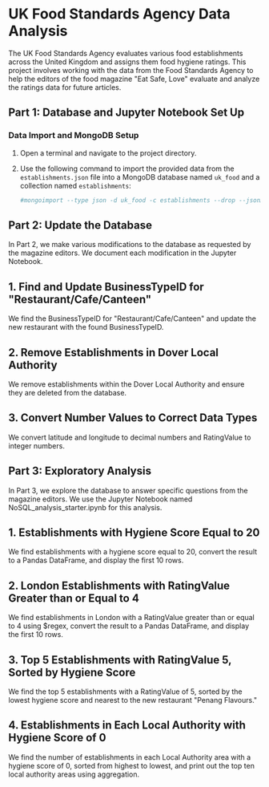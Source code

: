 # UK Food Standards Agency Data Analysis

The UK Food Standards Agency evaluates various food establishments across the United Kingdom and assigns them food hygiene ratings. This project involves working with the data from the Food Standards Agency to help the editors of the food magazine "Eat Safe, Love" evaluate and analyze the ratings data for future articles.

## Part 1: Database and Jupyter Notebook Set Up

### Data Import and MongoDB Setup

1. Open a terminal and navigate to the project directory.
2. Use the following command to import the provided data from the `establishments.json` file into a MongoDB database named `uk_food` and a collection named `establishments`:

   ```bash
   #mongoimport --type json -d uk_food -c establishments --drop --jsonArray establishments.json


## Part 2: Update the Database
In Part 2, we make various modifications to the database as requested by the magazine editors. We document each modification in the Jupyter Notebook.

## 1. Find and Update BusinessTypeID for "Restaurant/Cafe/Canteen"
We find the BusinessTypeID for "Restaurant/Cafe/Canteen" and update the new restaurant with the found BusinessTypeID.

## 2. Remove Establishments in Dover Local Authority
We remove establishments within the Dover Local Authority and ensure they are deleted from the database.

## 3. Convert Number Values to Correct Data Types
We convert latitude and longitude to decimal numbers and RatingValue to integer numbers.

## Part 3: Exploratory Analysis
In Part 3, we explore the database to answer specific questions from the magazine editors. We use the Jupyter Notebook named NoSQL_analysis_starter.ipynb for this analysis.

## 1. Establishments with Hygiene Score Equal to 20
We find establishments with a hygiene score equal to 20, convert the result to a Pandas DataFrame, and display the first 10 rows.

## 2. London Establishments with RatingValue Greater than or Equal to 4
We find establishments in London with a RatingValue greater than or equal to 4 using $regex, convert the result to a Pandas DataFrame, and display the first 10 rows.

## 3. Top 5 Establishments with RatingValue 5, Sorted by Hygiene Score
We find the top 5 establishments with a RatingValue of 5, sorted by the lowest hygiene score and nearest to the new restaurant "Penang Flavours."

## 4. Establishments in Each Local Authority with Hygiene Score of 0
We find the number of establishments in each Local Authority area with a hygiene score of 0, sorted from highest to lowest, and print out the top ten local authority areas using aggregation.

